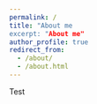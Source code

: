 ```yaml
---
permalink: /
title: "About me
excerpt: "About me"
author_profile: true
redirect_from: 
  - /about/
  - /about.html
---
```


Test
